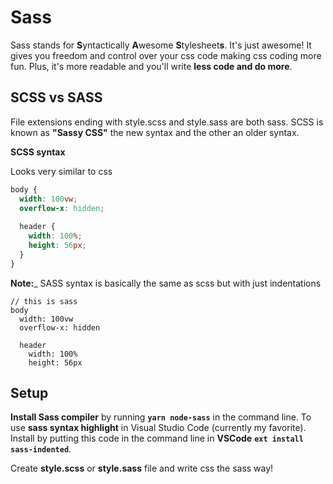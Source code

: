 # Sass

Sass stands for **S**yntactically **A**wesome **S**tylesheet**s**. It's just awesome! It gives you freedom and control over your css code making css coding more fun. Plus, it's more readable and you'll write __less code and do more__.

## SCSS vs SASS

File extensions ending with style.scss and style.sass are both sass. SCSS is known as __"Sassy CSS"__ the new syntax and the other an older syntax.

__SCSS syntax__

Looks very similar to css

```scss
body {
  width: 100vw;
  overflow-x: hidden;
  
  header {
    width: 100%;
    height: 56px;
  }
}
```
__Note:___ SASS syntax is basically the same as scss but with just indentations
```
// this is sass
body
  width: 100vw
  overflow-x: hidden

  header
    width: 100%
    height: 56px
```

## Setup

__Install Sass compiler__ by running __`yarn node-sass`__ in the command line. To use __sass syntax highlight__ in Visual Studio Code (currently my favorite). Install by putting this code in the command line in __VSCode__ __`ext install sass-indented`__.

Create __style.scss__ or __style.sass__ file and write css the sass way!